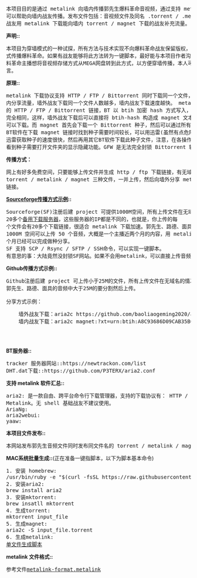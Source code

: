 <pre>
本项目目的是通过 metalink 向墙内传播郭先生爆料革命音视频，通过支持 metalink 协议的下载软件下载音频，
可以帮助向墙内战友传播。发布文件包括：音视频文件及同名 .torrent / .metalink / .magnet 文件，墙外
战友用 metalink 下载能向墙内 torrent / magnet 下载的战友补充流量。
</pre>

<b>声明::</b>
<pre>
本项目为穿墙模式的一种试探，所有方法与技术实现不向爆料革命战友保留版权，任何爆料革命战友都可以用相同的方
式传播爆料革命。如果有战友能够将此方法转为一键脚本，最好能与本项目作者沟通，因项目还在进一步完善。如有爆
料革命主播想将音视频存储方式从MEGA网盘转到此方式，以方便穿墙传播，本人可以提供全程技术支持，请在评论区留
言。
</pre>

<b>原理::</b>
<pre>
metalink 下载协议支持 HTTP / FTP / Bittorrent 同时下载同一个文件，墙外战友在下载时可以通过BT向墙
内分享流量，墙外战友下载同一个文件人数越多，墙内战友下载速度越快。 metalink 是 xml 文件，内含相同文件
的 HTTP / FTP / Bittorrent 链接，BT 以 btih 加密 hash 方式写入，此 btih-hash 与 magnet-btih 
完全相同，这样，墙外战友下载后可以直接将 btih-hash 构造成 magnet 文本后向墙内战友传播，墙内战友直接
可以下载。而 magnet 首先会下载一个 Bittorrent 种子，然后可以通过所有 Bittorrent 软件进行下载。某些
BT软件在下载 magnet 链接时找到种子需要时间较长，可以用迅雷(虽然有点危险)下载 magnet，这样会获取种子，
迅雷获取种子的速度很快，然后再用其它BT软件下载此种子文件，注意，在各操作系统上种子一般都是隐藏文件，要想
看到种子需要打开文件夹的显示隐藏功能。GFW 是无法完全封锁 Bittorrent 软件的 tracker 服务器和 DHT 路由。
</pre>

<b>传播方式：</b>
<pre>
网上有好多免费空间，只要能够上传文件并生成 http / ftp 下载链接，有无域名都可以传播。本地用脚本批量生成
torrent / metalink / magnet 三种文件，一并上传，然后向墙外分享 metalink 链接，向墙内分享 magnet
链接。
</pre>

<b><a href="https://sourceforge.net/projects/guide4me/">Sourceforge传播方式示例</a>::</b>
<pre>
Sourceforge(SF)注册后建 project 可提供1000M空间，所有上传文件在无域名的情况下可生成下载链接，SF 有
20多个<a href="SF-dl-server.txt">备用下载服务器</a>，这些服务器的IP都是不同的，也就是，你上传的每
个文件会有20多个下载链接，很适合 metalink 下载加速。郭先生、路德、面具的音频基本上平均大小在 20M 左右，
1000M 空间可以上传 50 个音频，大概是一个主播近两个月的内容，用 metalink 实现 http 向 BT 注入流量两
个月已经可以完成做种分享。
SF 支持 SCP / Rsync / SFTP / SSH命令，可以实现一键脚本。
有意思的事：大陆竟然没封锁SF网站。如果不会用metalink，可以直接上传音频，传播链接。
</pre>

<b>Github传播方式示例::</b>
<pre>
Github注册后建 project 可上传小于25M的文件，所有上传文件在无域名的情况下可生成下载链接。
郭先生、路德、面具的音频中大于25M的要分割然后上传。<br>
分享方式示例：
<pre>
	墙外战友下载：aria2c https://github.com/baoliaogeming2020/audio/raw/master/20200625_Miles.mp3.metalink 
	墙内战友下载：aria2c magnet:?xt=urn:btih:A8C93686D09CAB35B04E648DAB805D2B9165E23E
</pre>
</pre>

<b>BT服务器::</b>
<pre>
tracker 服务器网站::https://newtrackon.com/list
DHT.dat下载::https://github.com/P3TERX/aria2.conf
</pre>

<b>支持 metalink 软件汇总::</b>
<pre>
aria2: 是一款自由、跨平台命令行下载管理器，支持的下载协议有： HTTP / HTTPS / FTP / Bittorrent / 
Metalink。无 shell 基础战友不建议使用。
AriaNg:
aria2webui:
yaaw:
</pre>

<b>本项目文件发布::</b>
<pre>
本网站发布郭先生音频文件同时发布同文件名的 torrent / metalink / magnet 三种下载链接，墙外战友下载时尽量不要用 HTTPS / torrent 模式下载，因为只有 metalink / magnet 能向墙内战友提供流量。
</pre>

<b>MAC系统批量生成::</b>(正在准备一键指脚本，以下为脚本基本命令)
<pre>
1. 安装 homebrew:
/usr/bin/ruby -e "$(curl -fsSL https://raw.githubusercontent.com/Homebrew/install/master/install)"
2. 安装aria2:
brew install aria2
3. 安装mktorrent:
brew insatll mktorrent
4. 生成torrent:
mktorrent input_file
5. 生成magnet:
aria2c -S input_file.torrent
6. 生成metalink:
<a href="mkmetalink.sh">单文件生成脚本</a>
</pre>

<b>metalink 文件格式::</b>
<pre>
参考文件<a href="metalink-format.metalink">metalink-format.metalink</a>
</pre>
